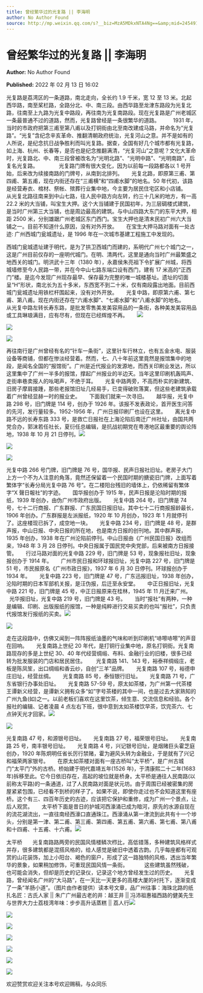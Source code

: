 ```yaml
---
title: 曾经繁华过的光复路 || 李海明
author: No Author Found
source: http://mp.weixin.qq.com/s?__biz=MzA5MDkxNTA4Ng==&amp;mid=2454911965&amp;idx=1&amp;sn=559dd2b94212f7adbd1d93d3dcd5314a&amp;chksm=87a233bcb0d5baaaf0a763724f2f98b52d703fdddb47bb6449178c7c7503260e6aec3a49c8dd#rd
---
```


# 曾经繁华过的光复路 || 李海明

**Author:** No Author Found

**Published:** 2022 年 02 月 13 日 16:02

光复路是荔湾区的一条道路，南北走向，全长约 1.9 千米，宽 12 至 13 米。北起西华路，南至桨栏路，全路分北、中、南三段。由西华路至龙津东路段为光复北路，往南至上九路为光复中路段，再往南为光复南路段。现在光复路是广州老城区一条最普通不过的道路，然而，光复路曾经是一条很繁华的道路。         1931 年，当时的市政府把第三甫至第八甫以及打铜街由北至南改建成马路，并命名为“光复路”。“光复”含纪念辛亥革命、推翻清朝政府统治，光复河山之意。并不是如有的人所说，是纪念抗日战争胜利而叫光复路。据查，全国有好几个城市都有光复路，如上海、杭州、长春等，是否也是纪念推翻满清，“光复河山”之意呢？文化大革命时，光复路北、中、南三段曾被改名为“光明北路”、“光明中路”、“光明南路”，后复名光复路。              光复路门牌有很大变化，因为以前每一段路都各以 1 号开始，后来改为续接南路的门牌号，从南到北排列。      光复北路，即原第三甫、第四甫、第五甫，现在内街还存在“三甫横”和“四甫水脚”的地名。50 年代初，该路是经营寿衣、棺材、祭帐、殡葬行业集中地，今主要为居民住宅区和小店铺。      从光复北路往南来到中山七路，往人民中路方向左转，约三十几米的地方，有一高 22.2 米的大当铺，叫宝生大押。这个大当铺建于民国初年，为三层碉楼式建筑，是当时广州第三大当铺，也是周边最高的建筑。与中山四路大东门的东平大押，相距 2500 米，分别雄踞广州老城区东门西门。宝生大押也是清末民初广州六大当铺之一。目前不知道什么原因，没有对外开放。      在宝生大押马路对面有一处古迹: 广州西城门瓮城遗址，是 1996 年在一次城市基建工程施工中发现的。

西城门瓮城遗址建于明代，是为了拱卫西城门而建的，系明代广州七个城门之一，这是广州目前仅存的一座明代城门。在明、清两代，这里是通向当时广州最繁盛之地西关的城门。明洪武十三年（1380 年），永嘉侯朱亮祖下令扩展广州城，将西城墙修至今人民路一带，并在今中山七路东端口设有西门，建有 17 米高的“正西门”楼。是迄今发现广州现存最早、保存最为完整的唯一城楼基址。遗址的切面呈“H”形状，南北长为五十多米，东西宽不到二十米，仅有南段露出地面。目前西城门瓮城遗址用铁栏杆围起来，没有对外开放。      光复中路，即原第六甫、第七甫、第八甫。现在内街还存在“六甫水脚”、“七甫水脚”和“八甫水脚”的地名。      从光复中路左转长寿东路，是批发零售美发美容用品的一条街，各种美发美容用品或工具琳琅满目，应有尽有，但现在已经辉煌不再。      ![](https://mmbiz.qpic.cn/mmbiz_jpg/PJWG74pLsMavjFELvCzK0ia915e7tKLy7Aj91NhNhKazDyg7LVtjgCFp7jyUIe90htry55qxJwQQw0WSSkkgPkA/640)

![](https://mmbiz.qpic.cn/mmbiz_jpg/PJWG74pLsMavjFELvCzK0ia915e7tKLy7V8ALTUtRWNyYDduuJBe1Tm7dAZx94OyW0wy3DUYv2ppLOP6TyKfNibg/640)

![](https://mmbiz.qpic.cn/mmbiz_gif/Ljib4So7yuWgE1mPokOWvUvJWXYPadLemaRy2aNPUI09UlDWDdExlSCFSOX04hkBpo0cQXawj5U1micYgY6KX0pA/640?wx_fmt=gif)

再往南行是广州曾经有名的“针车一条街”，这里针车行林立，也有五金水电、服装设备等商铺，但都在惨淡经营着。然而，七、八十年前这里竟然是报馆集中的地段，是闻名全国的“报馆街”。广州是近代报业的发源地，而西关印刷业发达，所以这里集中了广州一半多的报馆，撑起广州报业的半边天。当年这里印刷机轰鸣声、走街串巷卖报人的吆喝声，不绝于耳。      光复中路两旁，不高而朴实的新建筑、旧房子摩肩接踵，那些老报馆旧址几经易手，已变得破败落寞，但这些老建筑承载着广州曾经显赫一时的报业史。      下面我们就来一次寻旧。      越华报，光复中路 298 号，旧门牌是 114 号，创办于 1926 年。该报不发表政论，首开医生问答的先河，发行量较多。1952-1956 年，广州日报印刷厂也设在这里。      离光复中路不远的长寿东路 333 号，是救亡日报社在上海沦陷后南迁广州社址，由国共两党合办，郭沫若任社长，夏衍任总编辑，是抗战初期党在粤港地区最重要的舆论阵地，1938 年 10 月 21 日停刊。![](https://mmbiz.qpic.cn/mmbiz_jpg/PJWG74pLsMavjFELvCzK0ia915e7tKLy7kdkN2Ik2yQRvh06zgRmj0Hh7iazGoDubKcTOYRtvWLEn79bFue7TF3A/640)

![](https://mmbiz.qpic.cn/mmbiz_jpg/PJWG74pLsMavjFELvCzK0ia915e7tKLy7XaDsclK7FRSfmj6pdsg5n4cN0CrYibxxAW5BVbiaJREzrqCzv83Oibq3g/640)

![](https://mmbiz.qpic.cn/mmbiz_jpg/PJWG74pLsMavjFELvCzK0ia915e7tKLy7b7WD5qkuS3ZvrvrJFvxibZcfNLg7tLtXPiaHOvia82CVGc7bEicFxfawCw/640)

光复中路 266 号门牌，旧门牌是 76 号，国华报、民声日报社旧址。老房子大门上方一个不为人注意的角落，竟然还保留着一个民国时期的搪瓷旧门牌，上面写着繁体字“长寿分局光复中路 76 号”。在二楼阳台残旧的墙体上，仍依稀留有繁体字“X 聲日報社”的字迹。      国华报创办于 1915 年，民声日报是沦陷时期的报纸，1939 年创办，由伪广州市政府出版。      光复中路 264 号，旧门牌是 74 号，七十二行商报、广东群报、广东民国日报旧址。其中七十二行商报报龄最长，1906 年创办。广东群报是左派报纸，1920 年 10 月创办，1923 年 1 月就停刊了。这座楼现已拆了，成空地一块。      光复中路 234 号，旧门牌是 48 号，是群声报，中山日报、中央日报的所在地，也是南方日报的创刊地。其中群声报，1935 年创办，1938 年在广州沦陷前停刊。中山日报由《广州民国日报》改组而来，1948 年 3 月 28 日停刊。中央日报属于国民党中央党部，后来被南方日报接管。      行过马路对面的光复中路 229 号，旧门牌是 53 号，现象报社旧址，现象报创办于 1914 年。      广州市民日报和环球报旧址，光复中路 227 号，旧门牌是 51 号，市民报原名《广州市政日报》，1937 年 6 月 30 日停刊。环球报创办于 1934 年。      光复中路 223 号，旧门牌是 47 号，广东迅报旧址，1938 年创办，沦陷时期的日本军部机关报，是汪伪报，后迁至永安堂。      中正日报旧址，光复中路 221 号，旧门牌是 45 号，中正日报原来在桂林，1945 年 11 月迁来广州。      光华报旧址，光复中路 219 号，旧门牌是 43 号。      当时“报社”有两种，一种是编辑、印刷、出版报纸的报馆，一种是纯粹进行交易买卖的也叫“报社”，只负责代报馆发行报纸的买卖。![](https://mmbiz.qpic.cn/mmbiz_jpg/PJWG74pLsMavjFELvCzK0ia915e7tKLy7kp3l4WaO8ME5NhgmN10eUH7sqZecWXrRpPpBzpc7A8Gx0QCZr1aEFQ/640)

![](https://mmbiz.qpic.cn/mmbiz_jpg/PJWG74pLsMavjFELvCzK0ia915e7tKLy7EibTmvPibvgnU63Q669XzWTSd4NaIeG20FcTjAYGq3kT3DNkciclbFQjw/640)

走在这段路中，仿佛又闻到一阵阵报纸油墨的气味和听到印刷机“哧嚓哧嚓”的声音在回响。      光复南路上世纪 20 年代，是打铜行业集中地，原名打铜街。光复南路现存的多是上世纪 30、40 年代经营绸缎、布料、金融行业的旧楼，很多已经转为批发服装的门店和居民居住。       光复南路 141、143 号，裕泰祥绸缎庄，老板是陈凤笙，出口绸缎和香云纱，自创“三羊”品牌。      光复南路 107 号，裕德申庄旧址，经营丝绸。      光复南路 85 号，泰恒银行旧址。      光复南路 71 号，广东省银行办事处旧址。      光复南路 57-59 号，原太如茶楼，为广州第一代茶楼王谭新义经营，是谭新义拥有众多“如”字号茶楼的其中一间，也是过去大家熟知的广州九鱼(如)之一。以前老板们喜欢在这里饮茶，倾生意、交流信息和经验。各个报社的编辑、记者凌晨 4 点左右下班，很中意到太如茶楼饮早茶，饮完茶六、七点钟天光才回家。![](https://mmbiz.qpic.cn/mmbiz_jpg/PJWG74pLsMavjFELvCzK0ia915e7tKLy7K0Sdd56Tjn9tR9wqTDDklsWva9y0ePibX2uaqMDuP5GFrnvVx756SvQ/640)

![](https://mmbiz.qpic.cn/mmbiz_jpg/PJWG74pLsMavjFELvCzK0ia915e7tKLy7icHiaudkFt1BANHxFTs4TcibjWlPtCK8X0mXsrbhw8Bf0qpmf8Sh5TGyA/640)

光复南路 47 号，和源银号旧址。      光复南路 27 号，福荣银号旧址。      光复南路 25 号，南丰银号旧址。      光复南路 4 号，兴记银号旧址，是烟赌巨头霍芝庭创办，1920 年陈炯明任省长厉行禁赌，霍为避风头转为金融业，于是就有了兴记和福荣两家银号。      在原太如茶楼对面有一座古桥叫“太平桥”，是广州古城门“太平门”外的古桥。桥始建于明代嘉靖五年(1526 年)，于清康熙二十二年(1683 年)拆移至此。它今日依旧存在，高起的坡位就是桥身。太平桥是通往人民南路(以前称太平路)的一条通道，过了人民南路对面是状元坊。由于周围已经被密集的房屋紧紧包围，已经看不到桥的样子了。如果不说，即使你走过也不会知道这里有座桥。这个有三、四百年历史的古迹，应该把它保护和重修，成为广州一个景点，让后人观赏。      太平桥下面是昔日的护城河西濠涌已成为暗河，原先的水源自现在的流花湖流出，一直往南经西濠口直通珠江。西濠涌从第一津流到此共有十一个埗头，分别是第一津、第二甫、第三甫、第四甫、第五甫、第六甫、第七甫、第八甫和十四甫、十五甫、十六甫。![](https://mmbiz.qpic.cn/mmbiz_jpg/PJWG74pLsMavjFELvCzK0ia915e7tKLy7tgtlINSzp6F1AsfDjAvfqlnAdHJrxdlMeC4dwjOwnfPvT6AtgJc2yw/640)

太平桥       光复南路路两旁的民国风情楼鳞次栉比，高低错落，多种建筑风格样式并存，很多建筑都是混搭风格的，给人感觉是破旧中透着古韵。几乎每座都有可观赏的山花装饰，加上小阳台、褐色的窗户，形成了这一路独特的风格，透出当年繁华的景象，如果稍加修饰，可重现民国风情一条街。           这些建筑虽然残破，也可能会消失，但却是历史的记录仪，记录这个地方曾经发生过的历史。      光复路，曾经闻名广州的“大马路”，在一天比一天更多的高楼大厦的衬托下，逐渐变成了一条“羊肠小道”。（图片由作者提供）读本号文章，品广州往事：海珠北路的纸扎名匠：古氏人家 || 朱广广州最古老的井：越王井 || 冯沛祖惠福西路的健美先生与世界大力士荔枝湾年味：步步高升话蒸糕 || 荔人行![](https://mmbiz.qpic.cn/mmbiz_jpg/PJWG74pLsMavjFELvCzK0ia915e7tKLy7Eq2TFVzBxwoh6RDTDwoZ9YkKgDE4gKLvzC1FDsJaibFibxibl49NfaOHg/640)

![](https://mmbiz.qpic.cn/mmbiz_jpg/PJWG74pLsMavjFELvCzK0ia915e7tKLy7qFURGc9ohTvBia9gCogPjM72GcRaYdvVibNrAeTj30TYXgmGC3Q6ibvtg/640)

![](https://mmbiz.qpic.cn/mmbiz_jpg/PJWG74pLsMavjFELvCzK0ia915e7tKLy7C3poxxB0d6ia76HX47iaBtia9HKJcZ2uALhtv3icOETV7NduF67ZRiczUtA/640)

![](https://mmbiz.qpic.cn/mmbiz_jpg/PJWG74pLsMavjFELvCzK0ia915e7tKLy7cn0miawbZZzbxrQuAurjpn6qZOXOrNMy9bIusib0fldUvypo72QaBJSg/640)

![](https://mmbiz.qpic.cn/mmbiz_jpg/PJWG74pLsMavjFELvCzK0ia915e7tKLy7ocDCe7rEvc9AX8xY272gDO24kWnFnJ8gL4HD6GRnuKyqdSxmfW4YIA/640)

![](https://mmbiz.qpic.cn/mmbiz_jpg/PJWG74pLsMavjFELvCzK0ia915e7tKLy7icclU8jaJD3XFa637DPUJwaCIjBs1T4bjh4OIyxiaTAsic2nvk7AJcZBA/640)

![](https://mmbiz.qpic.cn/mmbiz_jpg/PJWG74pLsMavjFELvCzK0ia915e7tKLy7UopVkfuoy7y8Val9Xiax981ZDtFb99Ub6Io28wpgo6RXSfXmBgFMBMw/640)

欢迎赞赏欢迎关注本号欢迎赐稿，与众同乐
